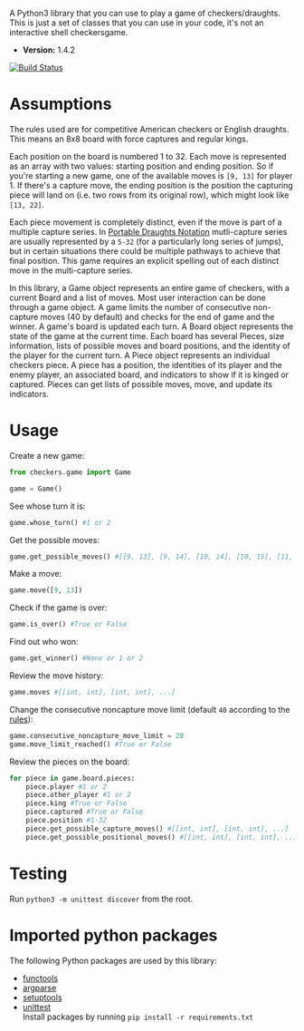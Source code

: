 A Python3 library that you can use to play a game of checkers/draughts. This is just a set of classes that you can use in your code, it's not an interactive shell checkersgame.

- **Version:** 1.4.2

[![Build Status](https://travis-ci.org/ImparaAI/checkers.png?branch=master)](https://travis-ci.org/ImparaAI/checkers)

# Assumptions

The rules used are for competitive American checkers or English draughts. This means an 8x8 board with force captures and regular kings.

Each position on the board is numbered 1 to 32. Each move is represented as an array with two values: starting position and ending position. So if you're starting a new game, one of the available moves is `[9, 13]` for player 1. If there's a capture move, the ending position is the position the capturing piece will land on (i.e. two rows from its original row), which might look like `[13, 22]`.

Each piece movement is completely distinct, even if the move is part of a multiple capture series. In [Portable Draughts Notation](https://en.wikipedia.org/wiki/Portable_Draughts_Notation) mutli-capture series are usually represented by a `5-32` (for a particularly long series of jumps), but in certain situations there could be multiple pathways to achieve that final position. This game requires an explicit spelling out of each distinct move in the multi-capture series.

In this library, a Game object represents an entire game of checkers, with a current Board and a list of moves.  Most user interaction can be done through a game object.  A game limits the number of consecutive non-capture moves (40 by default) and checks for the end of game and the winner.  A game's board is updated each turn.  A Board object represents the state of the game at the current time.  Each board has several Pieces, size information, lists of possible moves and board positions, and the identity of the player for the current turn.  A Piece object represents an individual checkers piece.  A piece has a position, the identities of its player and the enemy player, an associated board, and indicators to show if it is kinged or captured.  Pieces can get lists of possible moves, move, and update its indicators.  

# Usage

Create a new game:

```python
from checkers.game import Game

game = Game()
```

See whose turn it is:

```python
game.whose_turn() #1 or 2
```

Get the possible moves:

```python
game.get_possible_moves() #[[9, 13], [9, 14], [10, 14], [10, 15], [11, 15], [11, 16], [12, 16]]
```

Make a move:

```python
game.move([9, 13])
```

Check if the game is over:

```python
game.is_over() #True or False
```

Find out who won:

```python
game.get_winner() #None or 1 or 2
```

Review the move history:

```python
game.moves #[[int, int], [int, int], ...]
```

Change the consecutive noncapture move limit (default `40` according to the [rules](http://www.usacheckers.com/rulesofcheckers.php)):

```python
game.consecutive_noncapture_move_limit = 20
game.move_limit_reached() #True or False
```

Review the pieces on the board:

```python
for piece in game.board.pieces:
	piece.player #1 or 2
	piece.other_player #1 or 2
	piece.king #True or False
	piece.captured #True or False
	piece.position #1-32
	piece.get_possible_capture_moves() #[[int, int], [int, int], ...]
	piece.get_possible_positional_moves() #[[int, int], [int, int], ...]
```

# Testing

Run `python3 -m unittest discover` from the root.  

# Imported python packages
The following Python packages are used by this library:  
- [functools](https://pypi.org/project/functools/)
- [argparse](https://pypi.org/project/argparse/)
- [setuptools](https://pypi.org/project/setuptools/)
- [unittest](https://pypi.org/project/unittest/)  
Install packages by running `pip install -r requirements.txt`
